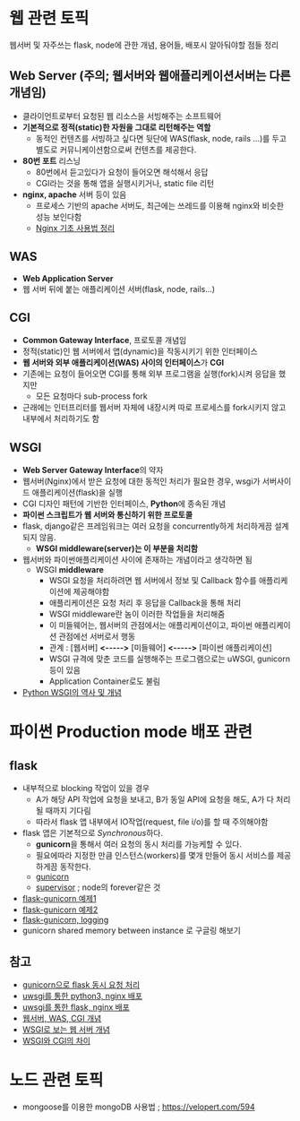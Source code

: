 # 웹 관련 토픽

웹서버 및 자주쓰는 flask, node에 관한 개념, 용어들, 배포시 알아둬야할 점들 정리

## Web Server (주의; 웹서버와 웹애플리케이션서버는 다른 개념임)
- 클라이언트로부터 요청된 웹 리소스을 서빙해주는 소프트웨어
- **기본적으로 정적(static)한 자원을 그대로 리턴해주는 역할**
  - 동적인 컨텐츠를 서빙하고 싶다면 뒷단에 WAS(flask, node, rails ...)를 두고   
    별도로 커뮤니케이션함으로써 컨텐츠를 제공한다.
- **80번 포트** 리스닝
  - 80번에서 듣고있다가 요청이 들어오면 해석해서 응답
  - CGI라는 것을 통해 앱을 실행시키거나, static file 리턴
- **nginx, apache** 서버 등이 있음
  - 프로세스 기반의 apache 서버도, 최근에는 쓰레드를 이용해 nginx와 비슷한 성능 보인다함
  - [Nginx 기초 사용법 정리](https://github.com/AI-Trolls/Web-related-topics/blob/master/nginx.md)

## WAS
- **Web Application Server**
- 웹 서버 뒤에 붙는 애플리케이션 서버(flask, node, rails...)

## CGI
- **Common Gateway Interface**, 프로토콜 개념임
- 정적(static)인 웹 서버에서 앱(dynamic)을 작동시키기 위한 인터페이스
- **웹 서버와 외부 애플리케이션(WAS) 사이의 인터페이스**가 **CGI**
- 기존에는 요청이 들어오면 CGI를 통해 외부 프로그램을 실행(fork)시켜 응답을 했지만
  - 모든 요청마다 sub-process fork
- 근래에는 인터프리터를 웹서버 자체에 내장시켜 따로 프로세스를 fork시키지 않고 내부에서 처리하기도 함

## WSGI
- **Web Server Gateway Interface**의 약자
- 웹서버(Nginx)에서 받은 요청에 대한 동적인 처리가 필요한 경우, 
  wsgi가 서버사이드 애플리케이션(flask)을 실행
- CGI 디자인 패턴에 기반한 인터페이스, **Python**에 종속된 개념
- **파이썬 스크립트가 웹 서버와 통신하기 위한 프로토콜**
- flask, django같은 프레임워크는 여러 요청을 concurrently하게 처리하게끔 설계되지 않음. 
  - **WSGI middleware(server)는 이 부분을 처리함** 
- 웹서버와 파이썬애플리케이션 사이에 존재하는 개념이라고 생각하면 됨
  - WSGI **middleware**
    - WSGI 요청을 처리하려면 웹 서버에서  정보 및 Callback 함수를 애플리케이션에 제공해야함
    - 애플리케이션은 요청 처리 후 응답을 Callback을 통해 처리
    - WSGI middleware란 놈이 이러한 작업들을 처리해줌
    - 이 미들웨어는, 웹서버의 관점에서는 애플리케이션이고, 파이썬 애플리케이션 관점에선 서버로서 행동
    - 관계 : [웹서버] **<----->** [미들웨어] **<----->** [파이썬 애플리케이션]
    - WSGI 규격에 맞춘 코드를 실행해주는 프로그램으로는 uWSGI, gunicorn 등이 있음 
    - Application Container로도 불림
- [Python WSGI의 역사 및 개념](https://blog.appdynamics.com/engineering/an-introduction-to-python-wsgi-servers-part-1/)


# 파이썬 Production mode 배포 관련

## flask 
- 내부적으로 blocking 작업이 있을 경우
  - A가 해당 API 작업에 요청을 보내고, B가 동일 API에 요청을 해도, A가 다 처리 될 때까지 기다림
  - 따라서 flask 앱 내부에서 IO작업(request, file i/o)를 할 때 주의해야함
- flask 앱은 기본적으로 *Synchronous*하다.
  - **gunicorn**을 통해서 여러 요청의 동시 처리를 가능케할 수 있다.
  - 필요에따라 지정한 만큼 인스턴스(workers)를 몇개 만들어 동시 서비스를 제공하게끔 동작한다.
  - [gunicorn](http://gunicorn.org)
  - [supervisor](http://supervisord.org/index.html) ; node의 forever같은 것
- [flask-gunicorn 예제1](https://medium.com/ymedialabs-innovation/deploy-flask-app-with-nginx-using-gunicorn-and-supervisor-d7a93aa07c18)
- [flask-gunicorn 예제2](http://egloos.zum.com/mcchae/v/11149241)
- [flask-gunicorn, logging](https://medium.com/@trstringer/logging-flask-and-gunicorn-the-manageable-way-2e6f0b8beb2f)
- gunicorn shared memory between instance 로 구글링 해보기

## 참고
- [gunicorn으로 flask 동시 요청 처리](https://winterj.me/flask-concurrency-test/)
- [uwsgi를 통한 python3, nginx 배포](https://mango-tree.github.io/2017/03/27/uWSGI-%EC%99%80-Python3%EC%9D%84-%EC%9D%B4%EC%9A%A9%ED%95%98%EC%97%AC-Nginx%EB%A1%9C-%EB%B0%B0%ED%8F%AC%ED%95%98%EA%B8%B0/)
- [uwsgi를 통한 flask, nginx 배포](https://cjh5414.github.io/flask-uwsgi-nginx/)
- [웹서버, WAS, CGI 개념](http://khanrc.tistory.com/entry/%EC%9B%B9%EC%84%9C%EB%B2%84-WAS-CGI) 
- [WSGI로 보는 웹 서버 개념](http://khanrc.tistory.com/entry/WSGI%EB%A1%9C-%EB%B3%B4%EB%8A%94-%EC%9B%B9-%EC%84%9C%EB%B2%84%EC%9D%98-%EA%B0%9C%EB%85%90)
- [WSGI와 CGI의 차이](http://khanrc.tistory.com/entry/WSGI%EC%99%80-CGI%EC%9D%98-%EC%B0%A8%EC%9D%B4)


# 노드 관련 토픽
- mongoose를 이용한 mongoDB 사용법 ; https://velopert.com/594
